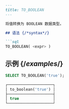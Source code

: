 ```markdown
---
title: TO_BOOLEAN
---

将值转换为 BOOLEAN 数据类型。

## 语法 {/*syntax*/}

```sql
TO_BOOLEAN( <expr> )
```

## 示例 {/*examples*/}

```sql
SELECT TO_BOOLEAN('true');

┌────────────────────┐
│ to_boolean('true') │
├────────────────────┤
│ true               │
└────────────────────┘
```
```
